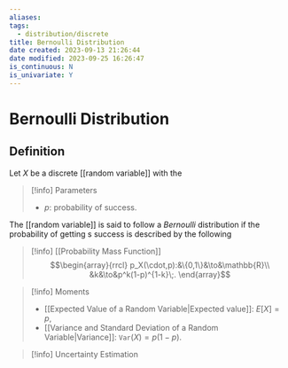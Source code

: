 ```yaml
---
aliases: 
tags:
  - distribution/discrete
title: Bernoulli Distribution
date created: 2023-09-13 21:26:44
date modified: 2023-09-25 16:26:47
is_continuous: N
is_univariate: Y
---
```


# Bernoulli Distribution

## Definition

Let $X$ be a discrete [[random variable]] with the

> [!info] Parameters
> - $p$: probability of success.

The [[random variable]] is said to follow a _Bernoulli_ distribution if the probability of getting s success is described by the following

> [!info] [[Probability Mass Function]]
> $$\begin{array}{rrcl}
> p_X(\cdot,p):&\{0,1\}&\to&\mathbb{R}\\
> &k&\to&p^k(1-p)^{1-k}\;.
> \end{array}$$

> [!info] Moments
> - [[Expected Value of a Random Variable|Expected value]]: $E[X]=p$,
> - [[Variance and Standard Deviation of a Random Variable|Variance]]: $\texttt{Var}(X)=p(1-p)$.

> [!info] Uncertainty Estimation
>